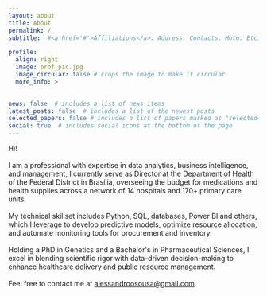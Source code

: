 ```yaml
---
layout: about
title: About
permalink: /
subtitle:  #<a href='#'>Affiliations</a>. Address. Contacts. Moto. Etc.

profile:
  align: right
  image: prof_pic.jpg
  image_circular: false # crops the image to make it circular
  more_info: >
    

news: false  # includes a list of news items
latest_posts: false  # includes a list of the newest posts
selected_papers: false # includes a list of papers marked as "selected={true}"
social: true  # includes social icons at the bottom of the page
---
```


Hi!<br><br>
I am a professional with expertise in data analytics, business intelligence, and management, I currently serve as Director at the Department of Health of the Federal District in Brasília, overseeing the budget for medications and health supplies across a network of 14 hospitals and 170+ primary care units.<br><br>
My technical skillset includes Python, SQL, databases, Power BI and others, which I leverage to develop predictive models, optimize resource allocation, and automate monitoring tools for procurement and inventory.<br><br>
Holding a PhD in Genetics and a Bachelor's in Pharmaceutical Sciences, I excel in blending scientific rigor with data-driven decision-making to enhance healthcare delivery and public resource management.<br><br>
Feel free to contact me at alessandroosousa@gmail.com.
